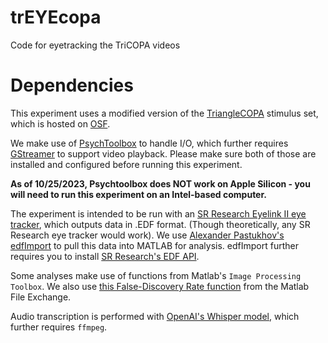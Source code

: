 # trEYEcopa
Code for eyetracking the TriCOPA videos

# Dependencies
This experiment uses a modified version of the [TriangleCOPA](https://github.com/asgordon/TriangleCOPA) stimulus set, which is hosted on [OSF](https://osf.io/z6ysr/).

We make use of [PsychToolbox](http://psychtoolbox.org/download.html) to handle I/O, 
which further requires [GStreamer](https://gstreamer.freedesktop.org/download/) to support video playback.
Please make sure both of those are installed and configured before running this experiment.


**As of 10/25/2023, Psychtoolbox does NOT work on Apple Silicon - you will need to run this experiment on an Intel-based computer.**

The experiment is intended to be run with an [SR Research Eyelink II eye tracker](https://www.sr-research.com/eyelink-ii/), which outputs data in .EDF format. (Though theoretically, any SR Research eye tracker would work).
We use [Alexander Pastukhov's edfImport](https://github.com/alexander-pastukhov/edfImport) to pull this data into MATLAB for analysis.
edfImport further requires you to install [SR Research's EDF API](https://www.sr-research.com/support/thread-13.html).

Some analyses make use of functions from Matlab's `Image Processing Toolbox`.
We also use [this False-Discovery Rate function](https://www.mathworks.com/matlabcentral/fileexchange/27418-fdr_bh) from the Matlab File Exchange.

Audio transcription is performed with [OpenAI's Whisper model](https://github.com/openai/whisper), which further requires `ffmpeg`.